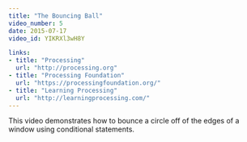 ```yaml
---
title: "The Bouncing Ball"
video_number: 5
date: 2015-07-17
video_id: YIKRXl3wH8Y

links:
- title: "Processing"
  url: "http://processing.org"
- title: "Processing Foundation"
  url: "https://processingfoundation.org/"
- title: "Learning Processing"
  url: "http://learningprocessing.com/"
---
```


This video demonstrates how to bounce a circle off of the edges of a window using conditional statements.
